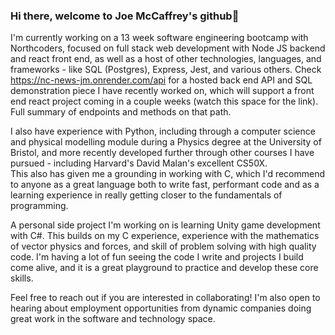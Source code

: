 ### Hi there, welcome to Joe McCaffrey's github👋
I'm currently working on a 13 week software engineering bootcamp with Northcoders, focused on full stack web development with Node JS backend and react front end, as well as a host of other technologies, languages, and frameworks - like SQL (Postgres), Express, Jest, and various others.
Check https://nc-news-jm.onrender.com/api for a hosted back end API and SQL demonstration piece I have recently worked on, which will support a front end react project coming in a couple weeks (watch this space for the link).  Full summary of endpoints and methods on that path.

I also have experience with Python, including through a computer science and physical modelling module during a Physics degree at the University of Bristol, and more recently developed further through other courses I have pursued - including Harvard's David Malan's excellent CS50X.  
This also has given me a grounding in working with C, which I'd recommend to anyone as a great language both to write fast, performant code and as a learning experience in really getting closer to the fundamentals of programming.

A personal side project I'm working on is learning Unity game development with C#.  This builds on my C experience, experience with the mathematics of vector physics and forces, and skill of problem solving with high quality code.  I'm having a lot of fun seeing the code I write and projects I build come alive, and it is a great playground to practice and develop these core skills.

Feel free to reach out if you are interested in collaborating! 
I'm also open to hearing about employment opportunities from dynamic companies doing great work in the software and technology space.



